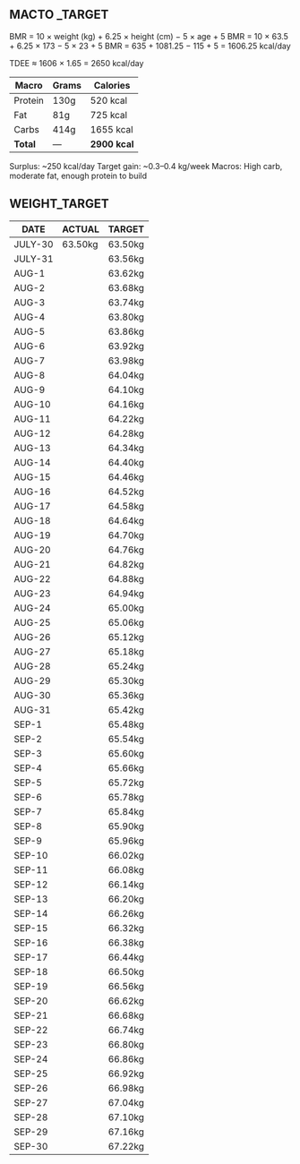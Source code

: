 ## MACTO _TARGET

BMR = 10 × weight (kg) + 6.25 × height (cm) − 5 × age + 5
BMR = 10 × 63.5 + 6.25 × 173 − 5 × 23 + 5
BMR = 635 + 1081.25 − 115 + 5 = 1606.25 kcal/day

TDEE ≈ 1606 × 1.65 = 2650 kcal/day

| Macro     | Grams | Calories      |
| --------- | ----- | ------------- |
| Protein   | 130g  | 520 kcal      |
| Fat       | 81g   | 725 kcal      |
| Carbs     | 414g  | 1655 kcal     |
| **Total** | —     | **2900 kcal** |

Surplus: ~250 kcal/day
Target gain: ~0.3–0.4 kg/week
Macros: High carb, moderate fat, enough protein to build

## WEIGHT_TARGET

| DATE    | ACTUAL  | TARGET  |
| ------- | ------- | ------- |
| JULY-30 | 63.50kg | 63.50kg |
| JULY-31 |         | 63.56kg |
| AUG-1   |         | 63.62kg |
| AUG-2   |         | 63.68kg |
| AUG-3   |         | 63.74kg |
| AUG-4   |         | 63.80kg |
| AUG-5   |         | 63.86kg |
| AUG-6   |         | 63.92kg |
| AUG-7   |         | 63.98kg |
| AUG-8   |         | 64.04kg |
| AUG-9   |         | 64.10kg |
| AUG-10  |         | 64.16kg |
| AUG-11  |         | 64.22kg |
| AUG-12  |         | 64.28kg |
| AUG-13  |         | 64.34kg |
| AUG-14  |         | 64.40kg |
| AUG-15  |         | 64.46kg |
| AUG-16  |         | 64.52kg |
| AUG-17  |         | 64.58kg |
| AUG-18  |         | 64.64kg |
| AUG-19  |         | 64.70kg |
| AUG-20  |         | 64.76kg |
| AUG-21  |         | 64.82kg |
| AUG-22  |         | 64.88kg |
| AUG-23  |         | 64.94kg |
| AUG-24  |         | 65.00kg |
| AUG-25  |         | 65.06kg |
| AUG-26  |         | 65.12kg |
| AUG-27  |         | 65.18kg |
| AUG-28  |         | 65.24kg |
| AUG-29  |         | 65.30kg |
| AUG-30  |         | 65.36kg |
| AUG-31  |         | 65.42kg |
| SEP-1   |         | 65.48kg |
| SEP-2   |         | 65.54kg |
| SEP-3   |         | 65.60kg |
| SEP-4   |         | 65.66kg |
| SEP-5   |         | 65.72kg |
| SEP-6   |         | 65.78kg |
| SEP-7   |         | 65.84kg |
| SEP-8   |         | 65.90kg |
| SEP-9   |         | 65.96kg |
| SEP-10  |         | 66.02kg |
| SEP-11  |         | 66.08kg |
| SEP-12  |         | 66.14kg |
| SEP-13  |         | 66.20kg |
| SEP-14  |         | 66.26kg |
| SEP-15  |         | 66.32kg |
| SEP-16  |         | 66.38kg |
| SEP-17  |         | 66.44kg |
| SEP-18  |         | 66.50kg |
| SEP-19  |         | 66.56kg |
| SEP-20  |         | 66.62kg |
| SEP-21  |         | 66.68kg |
| SEP-22  |         | 66.74kg |
| SEP-23  |         | 66.80kg |
| SEP-24  |         | 66.86kg |
| SEP-25  |         | 66.92kg |
| SEP-26  |         | 66.98kg |
| SEP-27  |         | 67.04kg |
| SEP-28  |         | 67.10kg |
| SEP-29  |         | 67.16kg |
| SEP-30  |         | 67.22kg |
